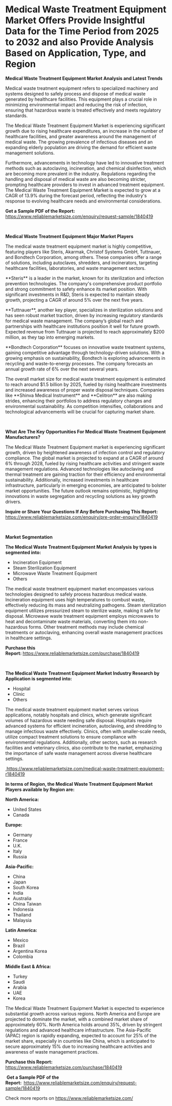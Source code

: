 <p><h1>Medical Waste Treatment Equipment Market Offers Provide Insightful Data for the Time Period from 2025 to 2032 and also Provide Analysis Based on Application, Type, and Region</h1></p><p><strong>Medical Waste Treatment Equipment Market Analysis and Latest Trends</strong></p>
<p><p>Medical waste treatment equipment refers to specialized machinery and systems designed to safely process and dispose of medical waste generated by healthcare facilities. This equipment plays a crucial role in minimizing environmental impact and reducing the risk of infection, ensuring that hazardous waste is treated effectively and meets regulatory standards. </p><p>The Medical Waste Treatment Equipment Market is experiencing significant growth due to rising healthcare expenditures, an increase in the number of healthcare facilities, and greater awareness around the management of medical waste. The growing prevalence of infectious diseases and an expanding elderly population are driving the demand for efficient waste management solutions. </p><p>Furthermore, advancements in technology have led to innovative treatment methods such as autoclaving, incineration, and chemical disinfection, which are becoming more prevalent in the industry. Regulations regarding the handling and disposal of medical waste are also becoming stricter, prompting healthcare providers to invest in advanced treatment equipment. The Medical Waste Treatment Equipment Market is expected to grow at a CAGR of 13.9% during the forecast period, reflecting the industry's response to evolving healthcare needs and environmental considerations.</p></p>
<p><strong>Get a Sample PDF of the Report:&nbsp;</strong> <a href="https://www.reliablemarketsize.com/enquiry/request-sample/1840419?utm_campaign=2773&utm_medium=2&utm_source=Github&utm_content=ia&utm_term=04032025&utm_id=medical-waste-treatment-equipment">https://www.reliablemarketsize.com/enquiry/request-sample/1840419</a></p>
<p>&nbsp;</p>
<p><strong>Medical Waste Treatment Equipment Major Market Players</strong></p>
<p><p>The medical waste treatment equipment market is highly competitive, featuring players like Steris, Akarmak, Christof Systems GmbH, Tuttnauer, and Bondtech Corporation, among others. These companies offer a range of solutions, including autoclaves, shredders, and incinerators, targeting healthcare facilities, laboratories, and waste management sectors.</p><p>**Steris** is a leader in the market, known for its sterilization and infection prevention technologies. The company's comprehensive product portfolio and strong commitment to safety enhance its market position. With significant investments in R&D, Steris is expected to maintain steady growth, projecting a CAGR of around 5% over the next five years.</p><p>**Tuttnauer**, another key player, specializes in sterilization solutions and has seen robust market traction, driven by increasing regulatory standards for medical waste management. The company’s global reach and partnerships with healthcare institutions position it well for future growth. Expected revenue from Tuttnauer is projected to reach approximately $200 million, as they tap into emerging markets.</p><p>**Bondtech Corporation** focuses on innovative waste treatment systems, gaining competitive advantage through technology-driven solutions. With a growing emphasis on sustainability, Bondtech is exploring advancements in recycling and waste-to-energy processes. The company forecasts an annual growth rate of 6% over the next several years.</p><p>The overall market size for medical waste treatment equipment is estimated to reach around $1.5 billion by 2025, fueled by rising healthcare investments and increased awareness of proper waste disposal techniques. Companies like **Shinva Medical Instrument** and **Celitron** are also making strides, enhancing their portfolios to address regulatory changes and environmental sustainability. As competition intensifies, collaborations and technological advancements will be crucial for capturing market share.</p></p>
<p>&nbsp;</p>
<p><strong>What Are The Key Opportunities For Medical Waste Treatment Equipment Manufacturers?</strong></p>
<p><p>The Medical Waste Treatment Equipment market is experiencing significant growth, driven by heightened awareness of infection control and regulatory compliance. The global market is projected to expand at a CAGR of around 6% through 2028, fueled by rising healthcare activities and stringent waste management regulations. Advanced technologies like autoclaving and thermal treatment are gaining traction for their efficiency and environmental sustainability. Additionally, increased investments in healthcare infrastructure, particularly in emerging economies, are anticipated to bolster market opportunities. The future outlook remains optimistic, highlighting innovations in waste segregation and recycling solutions as key growth drivers.</p></p>
<p><strong>Inquire or Share Your Questions If Any Before Purchasing This Report:</strong> <a href="https://www.reliablemarketsize.com/enquiry/pre-order-enquiry/1840419?utm_campaign=2773&utm_medium=2&utm_source=Github&utm_content=ia&utm_term=04032025&utm_id=medical-waste-treatment-equipment">https://www.reliablemarketsize.com/enquiry/pre-order-enquiry/1840419</a></p>
<p>&nbsp;</p>
<p><strong>Market Segmentation</strong></p>
<p><strong>The Medical Waste Treatment Equipment Market Analysis by types is segmented into:</strong></p>
<p><ul><li>Incineration Equipment</li><li>Steam Sterilization Equipment</li><li>Microwave Waste Treatment Equipment</li><li>Others</li></ul></p>
<p><p>The medical waste treatment equipment market encompasses various technologies designed to safely process hazardous medical waste. Incineration equipment uses high temperatures to combust waste, effectively reducing its mass and neutralizing pathogens. Steam sterilization equipment utilizes pressurized steam to sterilize waste, making it safe for disposal. Microwave waste treatment equipment employs microwaves to heat and decontaminate waste materials, converting them into non-hazardous forms. Other treatment methods may include chemical treatments or autoclaving, enhancing overall waste management practices in healthcare settings.</p></p>
<p><strong>Purchase this Report:&nbsp;</strong><a href="https://www.reliablemarketsize.com/purchase/1840419?utm_campaign=2773&utm_medium=2&utm_source=Github&utm_content=ia&utm_term=04032025&utm_id=medical-waste-treatment-equipment">https://www.reliablemarketsize.com/purchase/1840419</a></p>
<p>&nbsp;</p>
<p><strong>The Medical Waste Treatment Equipment Market Industry Research by Application is segmented into:</strong></p>
<p><ul><li>Hospital</li><li>Clinic</li><li>Others</li></ul></p>
<p><p>The medical waste treatment equipment market serves various applications, notably hospitals and clinics, which generate significant volumes of hazardous waste needing safe disposal. Hospitals require advanced systems for efficient incineration, autoclaving, and shredding to manage infectious waste effectively. Clinics, often with smaller-scale needs, utilize compact treatment solutions to ensure compliance with environmental regulations. Additionally, other sectors, such as research facilities and veterinary clinics, also contribute to the market, emphasizing the importance of safe waste management across diverse healthcare settings.</p></p>
<p><a href="https://www.reliablemarketsize.com/medical-waste-treatment-equipment-r1840419?utm_campaign=2773&utm_medium=2&utm_source=Github&utm_content=ia&utm_term=04032025&utm_id=medical-waste-treatment-equipment">&nbsp;https://www.reliablemarketsize.com/medical-waste-treatment-equipment-r1840419</a></p>
<p><strong>In terms of Region, the Medical Waste Treatment Equipment Market Players available by Region are:</strong></p>
<p>
    <p> <strong> North America: </strong>
        <ul>
            <li>United States</li>
            <li>Canada</li>
        </ul>
        </p> 
    <p> <strong> Europe: </strong>
        <ul>
            <li>Germany</li>
            <li>France</li>
            <li>U.K.</li>
            <li>Italy</li>
            <li>Russia</li>
        </ul>
        </p> 
    <p> <strong> Asia-Pacific: </strong>
        <ul>
            <li>China</li>
            <li>Japan</li>
            <li>South Korea</li>
            <li>India</li>
            <li>Australia</li>
            <li>China Taiwan</li>
            <li>Indonesia</li>
            <li>Thailand</li>
            <li>Malaysia</li>
        </ul>
        </p> 
    <p> <strong> Latin America: </strong>
        <ul>
            <li>Mexico</li>
            <li>Brazil</li>
            <li>Argentina Korea</li>
            <li>Colombia</li>
        </ul>
        </p> 
    <p> <strong> Middle East & Africa: </strong>
        <ul>
            <li>Turkey</li>
            <li>Saudi</li>
            <li>Arabia</li>
            <li>UAE</li>
            <li>Korea</li>
        </ul>
    </p>
    </p>
<p><p>The Medical Waste Treatment Equipment Market is expected to experience substantial growth across various regions. North America and Europe are projected to dominate the market, with a combined market share of approximately 60%. North America holds around 35%, driven by stringent regulations and advanced healthcare infrastructure. The Asia-Pacific (APAC) region is rapidly expanding, expected to account for 25% of the market share, especially in countries like China, which is anticipated to secure approximately 15% due to increasing healthcare activities and awareness of waste management practices.</p></p>
<p><strong>Purchase this Report: </strong><a href="https://www.reliablemarketsize.com/purchase/1840419?utm_campaign=2773&utm_medium=2&utm_source=Github&utm_content=ia&utm_term=04032025&utm_id=medical-waste-treatment-equipment">https://www.reliablemarketsize.com/purchase/1840419</a></p>
<p>&nbsp;<strong>Get a Sample PDF of the Report:&nbsp;&nbsp;</strong><a href="https://www.reliablemarketsize.com/enquiry/request-sample/1840419?utm_campaign=2773&utm_medium=2&utm_source=Github&utm_content=ia&utm_term=04032025&utm_id=medical-waste-treatment-equipment">https://www.reliablemarketsize.com/enquiry/request-sample/1840419</a></p>
<p><strong></strong></p>
<p>Check more reports on <a href="https://www.reliablemarketsize.com/?utm_campaign=2773&utm_medium=2&utm_source=Github&utm_content=ia&utm_term=04032025&utm_id=medical-waste-treatment-equipment">https://www.reliablemarketsize.com/</a></p>